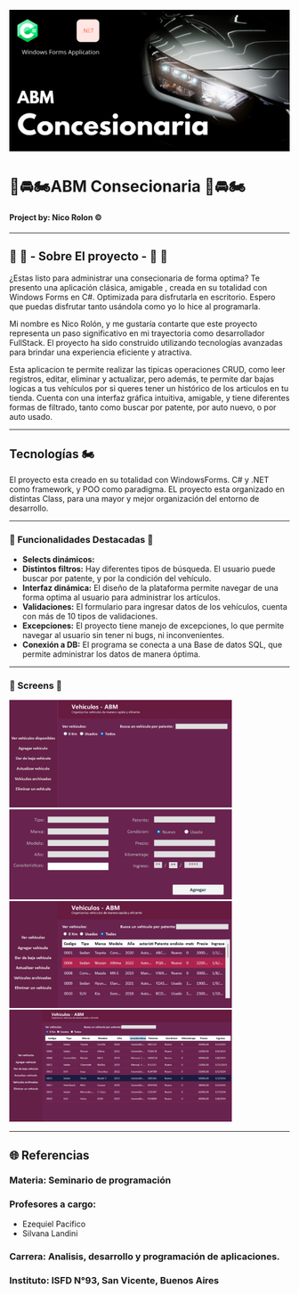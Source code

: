![Portada](https://github.com/Nico9934/Abm_vehiculos/blob/master/Abm_vehiculos_parcial_seminario/src/HeroGithubAbm.png)
# 🚗​🚘​​🏍️​ ABM Consecionaria ​🚗​🚘​​🏍️​

####  Project by: Nico Rolon ©️

***

## ​​🛵 ​🚌 - Sobre El proyecto - ​🚌​​ 🛵
¿Estas listo para administrar una consecionaria de forma optima? Te presento una aplicación clásica, amigable , creada en su totalidad con Windows Forms en C#. Optimizada para disfrutarla en escritorio. Espero que puedas disfrutar tanto usándola como yo lo hice al programarla.

Mi nombre es Nico Rolón, y me gustaría contarte que este proyecto representa un paso significativo en mi trayectoria como desarrollador FullStack.
El proyecto ha sido construido utilizando tecnologías avanzadas para brindar una experiencia eficiente y atractiva.

Esta aplicacion te permite realizar las tipicas operaciones CRUD, como leer registros, editar, eliminar y actualizar, pero además, te permite dar bajas logicas a tus vehículos por si queres
tener un histórico de los articulos en tu tienda. Cuenta con una interfaz gráfica intuitiva, amigable, y tiene diferentes formas de filtrado, tanto como buscar por patente, por auto nuevo, o por auto usado. 

***

##  Tecnologías 🏍️

El proyecto esta creado en su totalidad con WindowsForms. C# y .NET como framework, y POO como paradigma. EL proyecto esta organizado en distintas Class, para una mayor y mejor organización del entorno de desarrollo.

***

### 🛵 Funcionalidades Destacadas 🛵

- **Selects dinámicos:**
- **Distintos filtros:** Hay diferentes tipos de búsqueda. El usuario puede buscar por patente, y por la condición del vehículo. 
- **Interfaz dinámica:** El diseño de la plataforma permite navegar de una forma optima al usuario para administrar los artículos. 
- **Validaciones:** El formulario para ingresar datos de los vehículos, cuenta con más de 10 tipos de validaciones. 
- **Excepciones:** El proyecto tiene manejo de excepciones, lo que permite navegar al usuario sin tener ni bugs, ni inconvenientes.
- **Conexión a DB:** El programa se conecta a una Base de datos SQL, que permite administrar los datos de manera óptima. 

***
### 🛵 Screens 🛵
<img src="https://github.com/Nico9934/Abm_vehiculos/blob/master/Abm_vehiculos_parcial_seminario/src/Screen-1.png" width="400">
<img src="https://github.com/Nico9934/Abm_vehiculos/blob/master/Abm_vehiculos_parcial_seminario/src/Screen-2.png" width="400">
<img src="https://github.com/Nico9934/Abm_vehiculos/blob/master/Abm_vehiculos_parcial_seminario/src/Screen-3.png" width="400">
<img src="https://github.com/Nico9934/Abm_vehiculos/blob/master/Abm_vehiculos_parcial_seminario/src/Screen-4.png" width="400">


 
  
 

***


## 🌐 Referencias
### Materia: Seminario de programación 
### Profesores a cargo: 
  - Ezequiel Pacifico
  - Silvana Landini
### Carrera: Analisis, desarrollo y programación de aplicaciones. 
### Instituto: ISFD N°93, San Vicente, Buenos Aires
